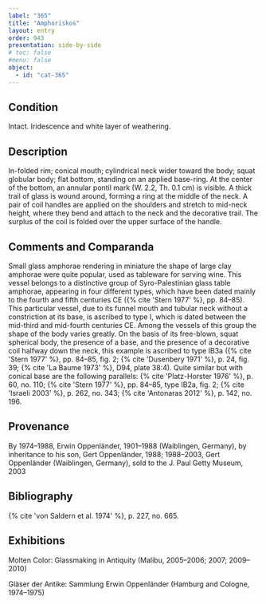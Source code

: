 ```yaml
---
label: "365"
title: "Amphoriskos"
layout: entry
order: 943
presentation: side-by-side
# toc: false
#menu: false 
object:
  - id: "cat-365"
---
```


## Condition

Intact. Iridescence and white layer of weathering.

## Description

In-folded rim; conical mouth; cylindrical neck wider toward the body; squat globular body; flat bottom, standing on an applied base-ring. At the center of the bottom, an annular pontil mark (W. 2.2, Th. 0.1 cm) is visible. A thick trail of glass is wound around, forming a ring at the middle of the neck. A pair of coil handles are applied on the shoulders and stretch to mid-neck height, where they bend and attach to the neck and the decorative trail. The surplus of the coil is folded over the upper surface of the handle.

## Comments and Comparanda

Small glass amphorae rendering in miniature the shape of large clay amphorae were quite popular, used as tableware for serving wine. This vessel belongs to a distinctive group of Syro-Palestinian glass table amphorae, appearing in four different types, which have been dated mainly to the fourth and fifth centuries CE ({% cite 'Stern 1977' %}, pp. 84–85). This particular vessel, due to its funnel mouth and tubular neck without a constriction at its base, is ascribed to type I, which is dated between the mid-third and mid-fourth centuries CE. Among the vessels of this group the shape of the body varies greatly. On the basis of its free-blown, squat spherical body, the presence of a base, and the presence of a decorative coil halfway down the neck, this example is ascribed to type IB3a ({% cite 'Stern 1977' %}, pp. 84–85, fig. 2; {% cite 'Dusenbery 1971' %}, p. 24, fig. 39; {% cite 'La Baume 1973' %}, D94, plate 38:4). Quite similar but with conical base are the following parallels: {% cite 'Platz-Horster 1976' %}, p. 60, no. 110; {% cite 'Stern 1977' %}, pp. 84–85, type IB2a, fig. 2; {% cite 'Israeli 2003' %}, p. 262, no. 343; {% cite 'Antonaras 2012' %}, p. 142, no. 196.

## Provenance

By 1974–1988, Erwin Oppenländer, 1901–1988 (Waiblingen, Germany), by inheritance to his son, Gert Oppenländer, 1988; 1988–2003, Gert Oppenländer (Waiblingen, Germany), sold to the J. Paul Getty Museum, 2003

## Bibliography

{% cite 'von Saldern et al. 1974' %}, p. 227, no. 665.

## Exhibitions

Molten Color: Glassmaking in Antiquity (Malibu, 2005–2006; 2007; 2009–2010)

Gläser der Antike: Sammlung Erwin Oppenländer (Hamburg and Cologne, 1974–1975)